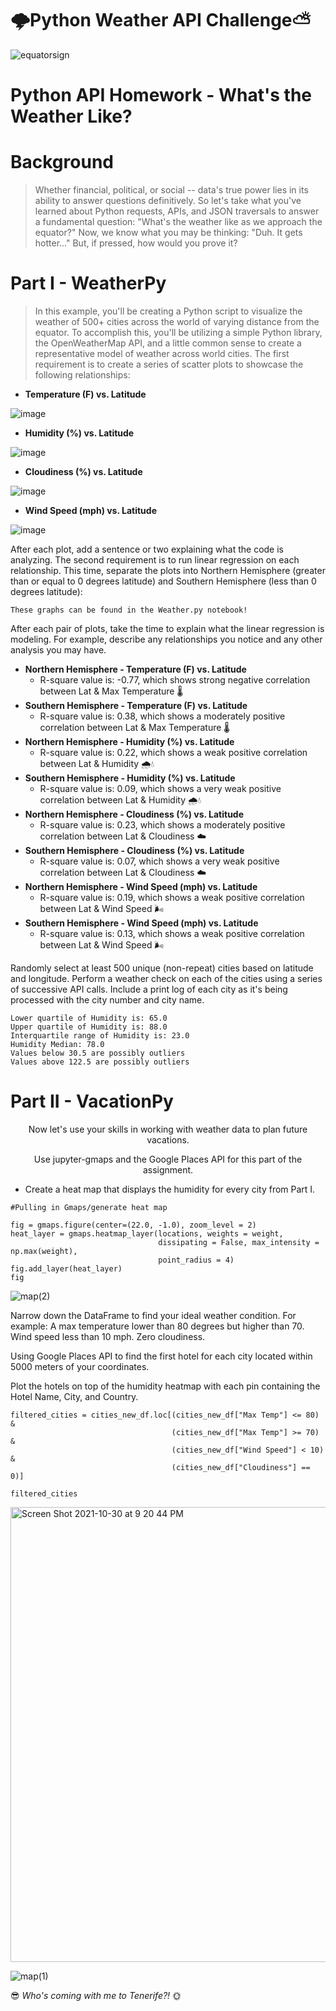# 🌩️Python Weather API Challenge:partly_sunny:

![equatorsign](https://user-images.githubusercontent.com/91695375/139562767-fa1b31b4-e106-489e-b4b7-d5d32542a5db.png)


# Python API Homework - What's the Weather Like?

# Background
>Whether financial, political, or social -- data's true power lies in its ability to answer questions definitively. So let's take what you've learned about Python requests, APIs, and JSON traversals to answer a fundamental question: "What's the weather like as we approach the equator?"
Now, we know what you may be thinking: "Duh. It gets hotter..."
But, if pressed, how would you prove it?
>

# Part I - WeatherPy
>In this example, you'll be creating a Python script to visualize the weather of 500+ cities across the world of varying distance from the equator. To accomplish this, you'll be utilizing a simple Python library, the OpenWeatherMap API, and a little common sense to create a representative model of weather across world cities.
The first requirement is to create a series of scatter plots to showcase the following relationships:
>

>
- **Temperature (F) vs. Latitude**

![image](https://user-images.githubusercontent.com/91695375/139562655-9533a28f-26dd-4075-9f98-c24718b938f5.png)
>
- **Humidity (%) vs. Latitude**


![image](https://user-images.githubusercontent.com/91695375/139562679-c0ab1648-3211-42f1-80e4-056b2e54f74d.png)
>
- **Cloudiness (%) vs. Latitude**


![image](https://user-images.githubusercontent.com/91695375/139562687-316fc966-c4b2-4e84-858a-37a64fcb770d.png)
>
- **Wind Speed (mph) vs. Latitude**


![image](https://user-images.githubusercontent.com/91695375/139562691-4da656ff-4e7d-4c81-8b59-8123ba28f965.png)

>
After each plot, add a sentence or two explaining what the code is analyzing.
The second requirement is to run linear regression on each relationship. This time, separate the plots into Northern Hemisphere (greater than or equal to 0 degrees latitude) and Southern Hemisphere (less than 0 degrees latitude):
```
These graphs can be found in the Weather.py notebook!
```

After each pair of plots, take the time to explain what the linear regression is modeling. For example, describe any relationships you notice and any other analysis you may have.
>
>
- **Northern Hemisphere - Temperature (F) vs. Latitude**
  - R-square value is: -0.77, which shows strong negative correlation between Lat & Max Temperature 🌡️
- **Southern Hemisphere - Temperature (F) vs. Latitude**
  - R-square value is: 0.38, which shows a moderately positive correlation between Lat & Max Temperature 🌡️
- **Northern Hemisphere - Humidity (%) vs. Latitude**
  - R-square value is: 0.22, which shows a weak positive correlation between Lat & Humidity 🌧️💧
- **Southern Hemisphere - Humidity (%) vs. Latitude**
  - R-square value is: 0.09, which shows a very weak positive correlation between Lat & Humidity 🌧️💧
- **Northern Hemisphere - Cloudiness (%) vs. Latitude**
  - R-square value is: 0.23, which shows a moderately positive correlation between Lat & Cloudiness ☁️
- **Southern Hemisphere - Cloudiness (%) vs. Latitude**
  - R-square value is: 0.07, which shows a very weak positive correlation between Lat & Cloudiness ☁️
- **Northern Hemisphere - Wind Speed (mph) vs. Latitude**
  - R-square value is: 0.19, which shows a weak positive correlation between Lat & Wind Speed 🌬️
- **Southern Hemisphere - Wind Speed (mph) vs. Latitude**
  - R-square value is: 0.13, which shows a weak positive correlation between Lat & Wind Speed 🌬️
>
>
Randomly select at least 500 unique (non-repeat) cities based on latitude and longitude.
Perform a weather check on each of the cities using a series of successive API calls.
Include a print log of each city as it's being processed with the city number and city name.
```
Lower quartile of Humidity is: 65.0
Upper quartile of Humidity is: 88.0
Interquartile range of Humidity is: 23.0
Humidity Median: 78.0 
Values below 30.5 are possibly outliers
Values above 122.5 are possibly outliers
```


# Part II - VacationPy
<p align="center"> Now let's use your skills in working with weather data to plan future vacations.</p>
<p align="center"> Use jupyter-gmaps and the Google Places API for this part of the assignment. </p>

- Create a heat map that displays the humidity for every city from Part I.
```
#Pulling in Gmaps/generate heat map

fig = gmaps.figure(center=(22.0, -1.0), zoom_level = 2)
heat_layer = gmaps.heatmap_layer(locations, weights = weight, 
                                 dissipating = False, max_intensity = np.max(weight),
                                 point_radius = 4)
fig.add_layer(heat_layer)
fig
```
![map(2)](https://user-images.githubusercontent.com/91695375/139562831-225d86b1-0c0d-4ea7-9a5e-cd597e59bd8d.png)


Narrow down the DataFrame to find your ideal weather condition. For example:
A max temperature lower than 80 degrees but higher than 70.
Wind speed less than 10 mph.
Zero cloudiness.

Using Google Places API to find the first hotel for each city located within 5000 meters of your coordinates.

Plot the hotels on top of the humidity heatmap with each pin containing the Hotel Name, City, and Country.
```
filtered_cities = cities_new_df.loc[(cities_new_df["Max Temp"] <= 80) & 
                                    (cities_new_df["Max Temp"] >= 70) & 
                                    (cities_new_df["Wind Speed"] < 10) &  
                                    (cities_new_df["Cloudiness"] == 0)]
                                
filtered_cities
```
<img width="728" alt="Screen Shot 2021-10-30 at 9 20 44 PM" src="https://user-images.githubusercontent.com/91695375/139562890-edfe60a1-c783-4d51-a19c-fbdebadee53c.png">

![map(1)](https://user-images.githubusercontent.com/91695375/139562815-570a6825-016a-47b9-8c24-29b4029bb4f9.png)

😎 *Who's coming with me to Tenerife?!* 🌞
